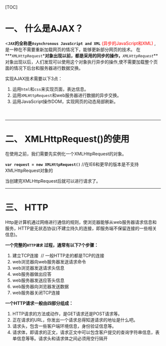 [TOC]

# 一、 什么是AJAX？

<**`JAX`**的全称是**`Asynchronous JavaScript and XML`** <font style='color: red'> (异步的JavaScript和XML) </font>, 是一种在不需要重新加载网页的情况下，能够更新部分网页的技术。
在***`XMLHttpRequest`***对象出现以前，都是采用的同步的操作，**_`XMLHttpRequest`_**对象出现以后，人们发现可以使用这个对象执行异步的操作,使不需要加载整个页面的情况下后台和服务器进行数据交换。

实现AJAX技术需要以下3点：

1. 运用`html`和`css`来实现页面，表达信息。
2. 运用`XMLHttpRequest`和web服务器进行数据的异步交换。
3. 运用JavaScript操作DOM，实现网页的动态局部刷新。

<p style='margin-bottom:50px'></p>

---

# 二、 XMLHttpRequest()的使用
在使用之前，我们需要先实例化一个XMLHttpRequest的对象。

**`
var request = new XMLHttpRequest()
`** //在IE6和更早的版本是不支持XMLHttpRequest对象的

当创建完XMLHttpRequest后就可以进行请求了。

***

# 三、 HTTP
Http是计算机通过网络进行通信的规则，使浏览器能够从web服务器请求信息和服务，HTTP是无状态协议(不建立持久的连接，即服务端不保留连接的一些相关信息)。

**一个完整的`HTTP请求` <font style='color：red'>过程</font>，通常有以下7个步骤：**
1. 建立TCP连接  // 一般HTTP走的都是TCP的连接
2. web浏览器向web服务器发送请求命令
3. web浏览器发送请求头信息
4. web服务器做出应答
5. web服务器发送应答头信息
6. web服务器向浏览器发送数据
7. web服务器关闭TCP连接

**一个HTTP请求一般由四部分组成：**
1. HTTP请求的方法或动作，是GET请求还是POST请求等。
2. 正在请求的URL，你发出一个请求总得知道请求的地址是什么吧。
3. 请求头，包含一些客户端环境信息，身份验证信息等。
4. 请求体，即请求的正文，请求正文中可以包含客户提交的查询字符串信息，表单信息等等。<font style='color：red'>请求头和请求体之间必须用空行隔开</font>
